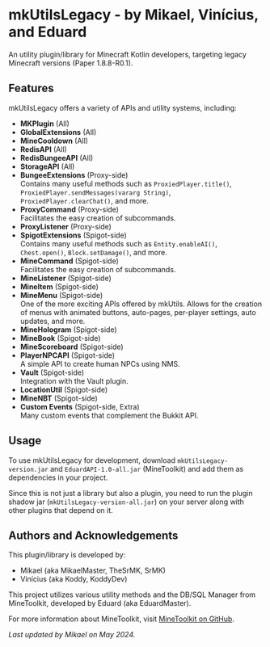 # mkUtilsLegacy - by Mikael, Vinícius, and Eduard

An utility plugin/library for Minecraft Kotlin developers, targeting legacy Minecraft versions (Paper 1.8.8-R0.1).

## Features

mkUtilsLegacy offers a variety of APIs and utility systems, including:

- **MKPlugin** (All)
- **GlobalExtensions** (All)
- **MineCooldown** (All)
- **RedisAPI** (All)
- **RedisBungeeAPI** (All)
- **StorageAPI** (All)
- **BungeeExtensions** (Proxy-side)  
  Contains many useful methods such as `ProxiedPlayer.title()`, `ProxiedPlayer.sendMessages(vararg String)`, `ProxiedPlayer.clearChat()`, and more.
- **ProxyCommand** (Proxy-side)  
  Facilitates the easy creation of subcommands.
- **ProxyListener** (Proxy-side)
- **SpigotExtensions** (Spigot-side)  
  Contains many useful methods such as `Entity.enableAI()`, `Chest.open()`, `Block.setDamage()`, and more.
- **MineCommand** (Spigot-side)  
  Facilitates the easy creation of subcommands.
- **MineListener** (Spigot-side)
- **MineItem** (Spigot-side)
- **MineMenu** (Spigot-side)  
  One of the more exciting APIs offered by mkUtils. Allows for the creation of menus with animated buttons, auto-pages, per-player settings, auto updates, and more.
- **MineHologram** (Spigot-side)
- **MineBook** (Spigot-side)
- **MineScoreboard** (Spigot-side)
- **PlayerNPCAPI** (Spigot-side)  
  A simple API to create human NPCs using NMS.
- **Vault** (Spigot-side)  
  Integration with the Vault plugin.
- **LocationUtil** (Spigot-side)
- **MineNBT** (Spigot-side)
- **Custom Events** (Spigot-side, Extra)  
  Many custom events that complement the Bukkit API.

## Usage

To use mkUtilsLegacy for development, download `mkUtilsLegacy-version.jar` and `EduardAPI-1.0-all.jar` (MineToolkit) and add them as dependencies in your project. 

Since this is not just a library but also a plugin, you need to run the plugin shadow jar (`mkUtilsLegacy-version-all.jar`) on your server along with other plugins that depend on it.

## Authors and Acknowledgements

This plugin/library is developed by:
- Mikael (aka MikaelMaster, TheSrMK, SrMK)
- Vinícius (aka Koddy, KoddyDev)

This project utilizes various utility methods and the DB/SQL Manager from MineToolkit, developed by Eduard (aka EduardMaster).

For more information about MineToolkit, visit [MineToolkit on GitHub](https://github.com/EduardMaster/MineToolkit).

*Last updated by Mikael on May 2024.*

